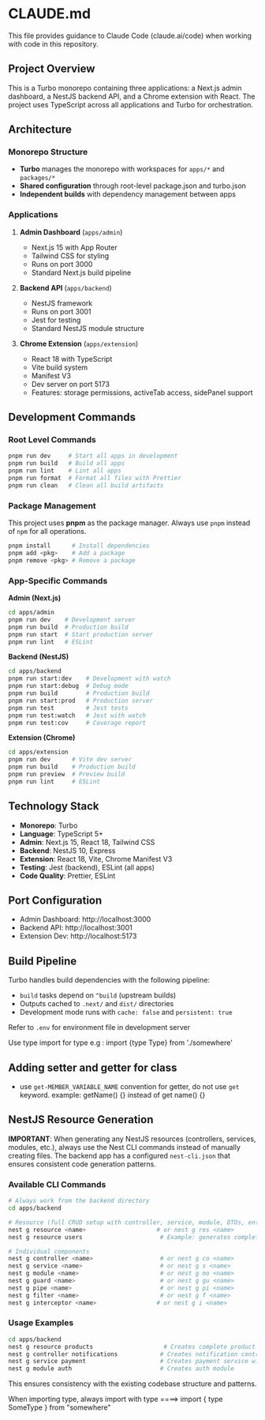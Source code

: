 # CLAUDE.md

This file provides guidance to Claude Code (claude.ai/code) when working with code in this repository.

## Project Overview

This is a Turbo monorepo containing three applications: a Next.js admin dashboard, a NestJS backend API, and a Chrome extension with React. The project uses TypeScript across all applications and Turbo for orchestration.

## Architecture

### Monorepo Structure

- **Turbo** manages the monorepo with workspaces for `apps/*` and `packages/*`
- **Shared configuration** through root-level package.json and turbo.json
- **Independent builds** with dependency management between apps

### Applications

1. **Admin Dashboard** (`apps/admin`)
   - Next.js 15 with App Router
   - Tailwind CSS for styling
   - Runs on port 3000
   - Standard Next.js build pipeline

2. **Backend API** (`apps/backend`)
   - NestJS framework
   - Runs on port 3001
   - Jest for testing
   - Standard NestJS module structure

3. **Chrome Extension** (`apps/extension`)
   - React 18 with TypeScript
   - Vite build system
   - Manifest V3
   - Dev server on port 5173
   - Features: storage permissions, activeTab access, sidePanel support

## Development Commands

### Root Level Commands

```bash
pnpm run dev     # Start all apps in development
pnpm run build   # Build all apps
pnpm run lint    # Lint all apps
pnpm run format  # Format all files with Prettier
pnpm run clean   # Clean all build artifacts
```

### Package Management

This project uses **pnpm** as the package manager. Always use `pnpm` instead of `npm` for all operations.

```bash
pnpm install      # Install dependencies
pnpm add <pkg>    # Add a package
pnpm remove <pkg> # Remove a package
```

### App-Specific Commands

**Admin (Next.js)**

```bash
cd apps/admin
pnpm run dev    # Development server
pnpm run build  # Production build
pnpm run start  # Start production server
pnpm run lint   # ESLint
```

**Backend (NestJS)**

```bash
cd apps/backend
pnpm run start:dev    # Development with watch
pnpm run start:debug  # Debug mode
pnpm run build        # Production build
pnpm run start:prod   # Production server
pnpm run test         # Jest tests
pnpm run test:watch   # Jest with watch
pnpm run test:cov     # Coverage report
```

**Extension (Chrome)**

```bash
cd apps/extension
pnpm run dev      # Vite dev server
pnpm run build    # Production build
pnpm run preview  # Preview build
pnpm run lint     # ESLint
```

## Technology Stack

- **Monorepo**: Turbo
- **Language**: TypeScript 5+
- **Admin**: Next.js 15, React 18, Tailwind CSS
- **Backend**: NestJS 10, Express
- **Extension**: React 18, Vite, Chrome Manifest V3
- **Testing**: Jest (backend), ESLint (all apps)
- **Code Quality**: Prettier, ESLint

## Port Configuration

- Admin Dashboard: http://localhost:3000
- Backend API: http://localhost:3001
- Extension Dev: http://localhost:5173

## Build Pipeline

Turbo handles build dependencies with the following pipeline:

- `build` tasks depend on `^build` (upstream builds)
- Outputs cached to `.next/` and `dist/` directories
- Development mode runs with `cache: false` and `persistent: true`

Refer to `.env` for environment file in development server

Use type import for type e.g :
import {type Type} from './somewhere'

## Adding setter and getter for class

- use `get-MEMBER_VARIABLE_NAME` convention for getter, do not use `get` keyword.
  example: getName() {} instead of get name() {}

## NestJS Resource Generation

**IMPORTANT**: When generating any NestJS resources (controllers, services, modules, etc.), always use the Nest CLI commands instead of manually creating files. The backend app has a configured `nest-cli.json` that ensures consistent code generation patterns.

### Available CLI Commands

```bash
# Always work from the backend directory
cd apps/backend

# Resource (full CRUD setup with controller, service, module, DTOs, entities)
nest g resource <name>                    # or nest g res <name>
nest g resource users                      # Example: generates complete user resource

# Individual components
nest g controller <name>                   # or nest g co <name>
nest g service <name>                      # or nest g s <name>
nest g module <name>                       # or nest g mo <name>
nest g guard <name>                        # or nest g gu <name>
nest g pipe <name>                         # or nest g pi <name>
nest g filter <name>                       # or nest g f <name>
nest g interceptor <name>                 # or nest g i <name>
```

### Usage Examples

```bash
cd apps/backend
nest g resource products                    # Creates complete product CRUD
nest g controller notifications            # Creates notification controller with test
nest g service payment                     # Creates payment service with test
nest g module auth                         # Creates auth module
```

This ensures consistency with the existing codebase structure and patterns.

When importing type, always import with type ====> import { type SomeType } from "somewhere"

